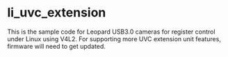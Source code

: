 # li_uvc_extension
This is the sample code for Leopard USB3.0 cameras for register control under Linux using V4L2. For supporting more UVC extension unit features, firmware will need to get updated.
